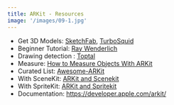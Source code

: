 ```yaml
---
title: ARKit - Resources 
image: '/images/09-1.jpg'
---
```


- Get 3D Models: [SketchFab](https://sketchfab.com/), [TurboSquid](https://www.turbosquid.com/)
- Beginner Tutorial: [Ray Wenderlich](https://www.raywenderlich.com/172543/augmented-reality-and-arkit-tutorial)
- Drawing detection : [Toptal](https://www.toptal.com/swift/ios-arkit-tutorial-drawing-in-air-with-fingers)
- Measure: [How to Measure Objects With ARKit](https://virtualrealitypop.com/ios-11-tutorial-how-to-measure-objects-with-arkit-743d2ec78afc)
- Curated List: [Awesome-ARKit](https://github.com/olucurious/Awesome-ARKit)
- With SceneKit: [ARKit and Scenekit](https://blog.pusher.com/building-an-ar-app-with-arkit-and-scenekit/)
- With SpriteKit: [ARKit and Spritekit](https://blog.pusher.com/building-ar-game-arkit-spritekit/)
- Documentation: https://developer.apple.com/arkit/

